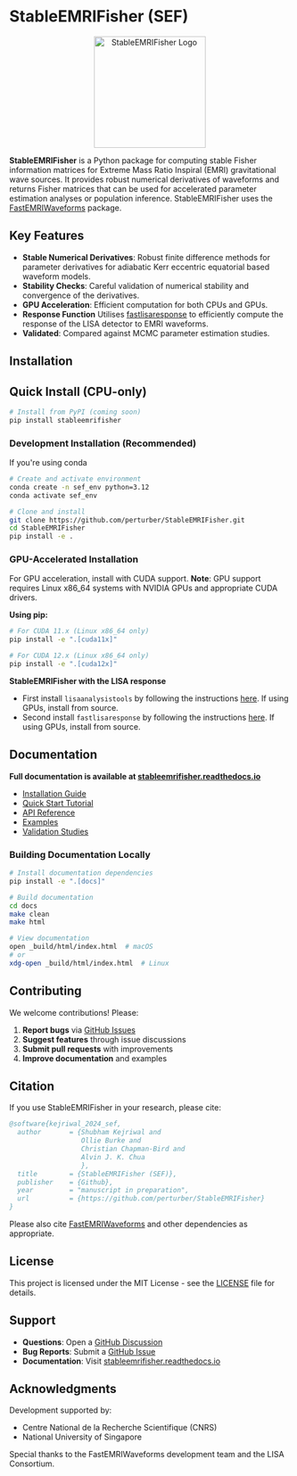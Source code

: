 # StableEMRIFisher (SEF)

<div align="center">
  <img src="docs/Default reversed.png" alt="StableEMRIFisher Logo" width="200"/>
</div>

**StableEMRIFisher** is a Python package for computing stable Fisher information matrices for Extreme Mass Ratio Inspiral (EMRI) gravitational wave sources. It provides robust numerical derivatives of waveforms and returns Fisher matrices that can be used for accelerated parameter estimation analyses or population inference. StableEMRIFisher uses the [FastEMRIWaveforms](https://github.com/BlackHolePerturbationToolkit/FastEMRIWaveforms) package.

## Key Features

- **Stable Numerical Derivatives**: Robust finite difference methods for parameter derivatives for adiabatic Kerr eccentric equatorial based waveform models.
- **Stability Checks**: Careful validation of numerical stability and convergence of the derivatives. 
- **GPU Acceleration**: Efficient computation for both CPUs and GPUs.
- **Response Function** Utilises [fastlisaresponse](https://github.com/mikekatz04/lisa-on-gpu.git) to efficiently compute the response of the LISA detector to EMRI waveforms.
- **Validated**: Compared against MCMC parameter estimation studies. 


## Installation

## Quick Install (CPU-only)
```bash
# Install from PyPI (coming soon)
pip install stableemrifisher
```

### Development Installation (Recommended)

If you're using conda 

```bash
# Create and activate environment
conda create -n sef_env python=3.12
conda activate sef_env

# Clone and install
git clone https://github.com/perturber/StableEMRIFisher.git
cd StableEMRIFisher
pip install -e .
```

### GPU-Accelerated Installation

For GPU acceleration, install with CUDA support. **Note**: GPU support requires Linux x86_64 systems with NVIDIA GPUs and appropriate CUDA drivers.

**Using pip:**
```bash
# For CUDA 11.x (Linux x86_64 only)
pip install -e ".[cuda11x]"

# For CUDA 12.x (Linux x86_64 only)  
pip install -e ".[cuda12x]"
```

**StableEMRIFisher with the LISA response**

- First install `lisaanalysistools` by following the instructions [here](https://github.com/mikekatz04/lisa-on-gpu.git). If using GPUs, install from source.
- Second install `fastlisaresponse` by following the instructions [here](https://github.com/mikekatz04/LISAanalysistools.git). If using GPUs, install from source.


## Documentation

**Full documentation is available at [stableemrifisher.readthedocs.io](https://stableemrifisher.readthedocs.io)**

- [Installation Guide](https://stableemrifisher.readthedocs.io/en/latest/installation.html)
- [Quick Start Tutorial](https://stableemrifisher.readthedocs.io/en/latest/quickstart.html)
- [API Reference](https://stableemrifisher.readthedocs.io/en/latest/api/)
- [Examples](https://stableemrifisher.readthedocs.io/en/latest/examples.html)
- [Validation Studies](https://stableemrifisher.readthedocs.io/en/latest/validation.html)

### Building Documentation Locally

```bash
# Install documentation dependencies
pip install -e ".[docs]"

# Build documentation
cd docs
make clean
make html

# View documentation
open _build/html/index.html  # macOS
# or 
xdg-open _build/html/index.html  # Linux
```

## Contributing

We welcome contributions! Please:

1.  **Report bugs** via [GitHub Issues](https://github.com/perturber/StableEMRIFisher/issues)
2.  **Suggest features** through issue discussions
3.  **Submit pull requests** with improvements
4.  **Improve documentation** and examples

## Citation

If you use StableEMRIFisher in your research, please cite:

```bibtex
@software{kejriwal_2024_sef,
  author       = {Shubham Kejriwal and
                  Ollie Burke and
                  Christian Chapman-Bird and
                  Alvin J. K. Chua
                  },
  title        = {StableEMRIFisher (SEF)},
  publisher    = {Github},
  year         = "manuscript in preparation",
  url          = {https://github.com/perturber/StableEMRIFisher}
}
```

Please also cite [FastEMRIWaveforms](https://github.com/BlackHolePerturbationToolkit/FastEMRIWaveforms) and other dependencies as appropriate.

## License

This project is licensed under the MIT License - see the [LICENSE](LICENSE) file for details.

## Support

- **Questions**: Open a [GitHub Discussion](https://github.com/perturber/StableEMRIFisher/discussions)
- **Bug Reports**: Submit a [GitHub Issue](https://github.com/perturber/StableEMRIFisher/issues)
- **Documentation**: Visit [stableemrifisher.readthedocs.io](https://stableemrifisher.readthedocs.io)

## Acknowledgments

Development supported by:
- Centre National de la Recherche Scientifique (CNRS)
- National University of Singapore

Special thanks to the FastEMRIWaveforms development team and the LISA Consortium.
